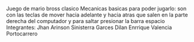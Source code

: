 Juego de mario bross clasico 
Mecanicas basicas para poder jugarlo:
son con las teclas de mover hacia adelante y hacia atras que salen en la parte derecha del computador y para saltar presionar la barra espacio
Integrantes: Jhan Arinson Sinisterra Garces
            Dilan Enrrique Valencia Portocarrero
